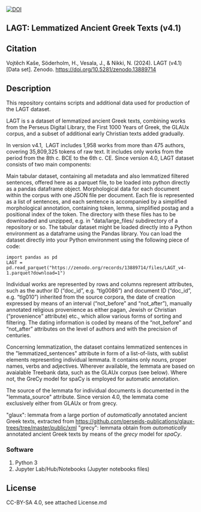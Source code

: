 [![DOI](https://zenodo.org/badge/DOI/10.5281/zenodo.13889714.svg)](https://doi.org/10.5281/zenodo.13889714)

LAGT: Lemmatized Ancient Greek Texts (v4.1)
------------------------------------

## Citation

Vojtěch Kaše, Söderholm, H., Vesala, J., & Nikki, N. (2024). LAGT (v4.1) [Data set]. Zenodo. https://doi.org/10.5281/zenodo.13889714

## Description

This repository contains scripts and additional data used for production of the LAGT dataset.

LAGT is s a dataset of lemmatized ancient Greek texts, combining works from the Perseus Digital Library, the First 1000 Years of Greek, the GLAUx corpus, and a subset of additional early Christian texts added gradually.

In version v4.1,  LAGT includes 1,958 works from more than 475 authors, covering 35,809,325 tokens of raw text. It includes only works from the period from the 8th c. BCE to the 6th c. CE. Since version 4.0, LAGT dataset consists of two main components:

Main tabular dataset, containing all metadata and also lemmatized filtered sentences, offered here as a parquet file, to be loaded into python directly as a pandas dataframe object.
Morphological data for each document within the corpus with one JSON file per document. Each file is represented as a list of sentences, and each sentence is accompanied by a simplified morphological annotation, containing token, lemma, simplified postag and a positional index of the token. The directory with these files has to be downloaded and unzipped, e.g. in "data/large_files/ subdirectory of a repository or so.
The tabular dataset might be loaded directly into a Python environment as a dataframe using the Pandas library. You can load the dataset directly into your Python environment using the following piece of code:

```
import pandas as pd
LAGT = pd.read_parquet("https://zenodo.org/records/13889714/files/LAGT_v4-1.parquet?download=1")
```

Individual works are represented by rows and columns represent attributes, such as the author ID (“doc_id”, e.g. “tlg0086”) and document ID (“doc_id”, e.g. “tlg010”) inherited from the source corpora, the date of creation expressed by means of an interval (“not_before” and “not_after”), manually annotated religious provenience as either pagan, Jewish or Christian (“provenience” attribute) etc., which allow various forms of sorting and filtering. The dating information is coded by means of the “not_before” and “not_after” attributes on the level of authors and with the precision of centuries.

Concerning lemmatization, the dataset contains lemmatized sentences in the "lemmatized_sentences" attribute in form of a list-of-lists, with sublist elements representing individual lemmata. It contains only nouns, proper names, verbs and adjectives.
Wherever available, the lemmata are based on avaialable Treebank data, such as the GLAUx corpus (see below).
Where not, the GreCy model for spaCy is employed for automatic annotation.

The source of the lemmata for individual documents is documented in the "lemmata_source" attribute. Since version 4.0, the lemmata come exclusively either from GLAUx or from grecy.

"glaux": lemmata from a large portion of *automatically* annotated ancient Greek texts, extracted from https://github.com/perseids-publications/glaux-trees/tree/master/public/xml
"grecy": lemmata obtain from *automatically* annotated ancient Greek texts by means of the *grecy* model for *spaCy*.

### Software

1. Python 3
2. Jupyter Lab/Hub/Notebooks (Jupyter notebooks files)


## License

CC-BY-SA 4.0, see attached License.md
